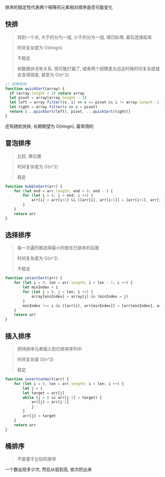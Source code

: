 排序的稳定性代表两个相等的元素相对顺序是否可能变化

## 快排

> 找到一个点, 大于的分为一组, 小于的分为一组, 递归处理, 最后连接起来
>
> 时间复杂度为 O(nlogn)
>
> 不稳定
>
> 和数据状况有关系, 很可能打偏了, 或者两个规模差太远这时候时间复杂度就会变得很差, 甚至为 O(n^2)

```js
// 经典快排
function quickSort(array) {
  if (array.length < 2) return array
  let pivot = array[array.length - 1]
  let left = array.filter((v, i) => v <= pivot && i != array.length -1)
  let right = array.filter(v => v > pivot)
  return [...quickSort(left), pivot, ...quickSort(right)]
}
```

还有随机快排, 长期期望为 O(nlogn), 最常用的

## 冒泡排序

> 比较, 换位置
>
> 时间复杂度为 O(n^2)
>
> 稳定

```js
function bubbleSort(arr) {
    for (let end = arr.length; end > 0; end --) {
        for (let i = 0; i < end; i ++) {
            arr[i] > arr[i+1] && ([arr[i], arr[i+1]] = [arr[i+1], arr[i]])
        }
    }
    return arr
}
```



## 选择排序

> 每一次遍历都选择最小的放在已排序的后面
>
> 时间复杂度为 O(n^2)
>
> 不稳定

```js
function selectSort(arr) {
    for (let i = 0, len = arr.length; i < len - 1; i ++) {
 		let minIndex = i
        for (let j = 0, j < len; j ++) {
            array[minIndex] > array[j] && (minIndex = j)
        }
        minIndex !== i && ([arr[i], arr[minIndex]] = [arr[minIndex], arr[i]])
    }
    return arr
}
```



## 插入排序

> 把待排序元素插入到已排序序列中
>
> 时间复杂度 O(n^2)
>
> 稳定

```js
function insertionSort(arr) {
    for (let i = 0, len = arr.length; i < len; i ++) {
        let j = i
        let target = arr[j]
        while (j > 0 && arr[j-1] > target) {
            arr[j] = arr[j-1]
            j--
        }
        arr[j] = target
    }
    return arr
}
```



## 桶排序

> 不是基于比较的排序

一个数出现多少次, 然后从低到高, 依次扔出来

